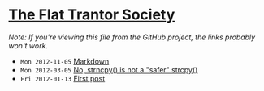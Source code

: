 [The Flat Trantor Society](http://the-flat-trantor-society.blogspot.com/)
===

*Note: If you're viewing this file from the GitHub project, the links probably won't work.*

- `Mon 2012-11-05` [Markdown](003-markdown.html)
- `Mon 2012-03-05` [No, strncpy() is not a "safer" strcpy()](002-strncpy.html)
- `Fri 2012-01-13` [First post](001-first-post.html)
